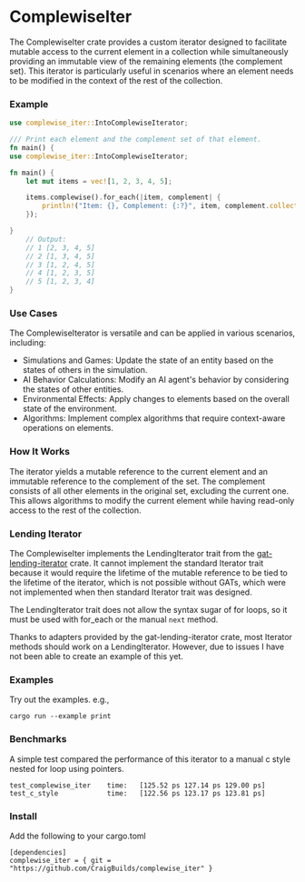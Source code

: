 # ComplewiseIter
The ComplewiseIter crate provides a custom iterator designed to facilitate mutable access to the current element in a collection while simultaneously providing an immutable view of the remaining elements (the complement set). This iterator is particularly useful in scenarios where an element needs to be modified in the context of the rest of the collection.

### Example
```rust
use complewise_iter::IntoComplewiseIterator;

/// Print each element and the complement set of that element.
fn main() {
use complewise_iter::IntoComplewiseIterator;

fn main() {
    let mut items = vec![1, 2, 3, 4, 5];

    items.complewise().for_each(|item, complement| {
        println!("Item: {}, Complement: {:?}", item, complement.collect::<Vec<_>>());
    });

}
    // Output:
    // 1 [2, 3, 4, 5]
    // 2 [1, 3, 4, 5]
    // 3 [1, 2, 4, 5]
    // 4 [1, 2, 3, 5]
    // 5 [1, 2, 3, 4]
}
```

### Use Cases
The ComplewiseIterator is versatile and can be applied in various scenarios, including:

 - Simulations and Games: Update the state of an entity based on the states of others in the simulation.
 - AI Behavior Calculations: Modify an AI agent's behavior by considering the states of other entities.
 - Environmental Effects: Apply changes to elements based on the overall state of the environment.
 - Algorithms: Implement complex algorithms that require context-aware operations on elements.

### How It Works
The iterator yields a mutable reference to the current element and an immutable reference to the complement of the set. The complement consists of all other elements in the original set, excluding the current one. This allows algorithms to modify the current element while having read-only access to the rest of the collection.

### Lending Iterator
The ComplewiseIter implements the LendingIterator trait from the [gat-lending-iterator](https://github.com/Crazytieguy/gat-lending-iterator/) crate. It cannot implement the standard Iterator trait because it would require the lifetime of the mutable reference to be tied to the lifetime of the iterator, which is not possible without GATs, which were not implemented when then standard Iterator trait was designed.

The LendingIterator trait does not allow the syntax sugar of for loops, so it must be used with for_each or the manual `next` method.

Thanks to adapters provided by the gat-lending-iterator crate, most Iterator methods should work on a LendingIterator. However, due to issues I have not been able to create an example of this yet.

### Examples
Try out the examples. e.g., 

```
cargo run --example print
```

### Benchmarks

A simple test compared the performance of this iterator to a manual c style nested for loop using pointers.

```
test_complewise_iter    time:   [125.52 ps 127.14 ps 129.00 ps]
test_c_style            time:   [122.56 ps 123.17 ps 123.81 ps]
```

### Install

Add the following to your cargo.toml
```
[dependencies]
complewise_iter = { git = "https://github.com/CraigBuilds/complewise_iter" }
```
